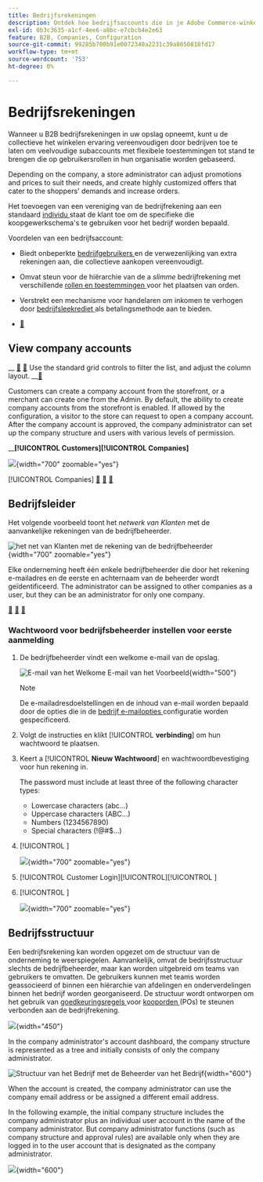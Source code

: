 ```yaml
---
title: Bedrijfsrekeningen
description: Ontdek hoe bedrijfsaccounts die in je Adobe Commerce-winkel worden beheerd, het mogelijk maken om meerdere kopers die tot hetzelfde bedrijf behoren, tot één bedrijfsaccount te laten samenvoegen.
exl-id: 0b3c3635-a1cf-4ee6-a8bc-e7cbcb4e2e63
feature: B2B, Companies, Configuration
source-git-commit: 99285b700b91e0072340a2231c39a8050818fd17
workflow-type: tm+mt
source-wordcount: '753'
ht-degree: 0%

---
```


# Bedrijfsrekeningen

Wanneer u B2B bedrijfsrekeningen in uw opslag opneemt, kunt u de collectieve het winkelen ervaring vereenvoudigen door bedrijven toe te laten om veelvoudige subaccounts met flexibele toestemmingen tot stand te brengen die op gebruikersrollen in hun organisatie worden gebaseerd.

Depending on the company, a store administrator can adjust promotions and prices to suit their needs, and create highly customized offers that cater to the shoppers&#39; demands and increase orders.

Het toevoegen van een vereniging van de bedrijfrekening aan een standaard [ individu ](../customers/account-create.md) staat de klant toe om de specifieke die koopgewerkschema&#39;s te gebruiken voor het bedrijf worden bepaald.

Voordelen van een bedrijfsaccount:

- Biedt onbeperkte [ bedrijfgebruikers ](account-company-users.md) en de verwezenlijking van extra rekeningen aan, die collectieve aankopen vereenvoudigt.

- Omvat steun voor de hiërarchie van de a _slimme_ bedrijfrekening met verschillende [ rollen en toestemmingen ](account-company-roles-permissions.md) voor het plaatsen van orden.

- Verstrekt een mechanisme voor handelaren om inkomen te verhogen door [ bedrijfsleekrediet ](credit-company.md) als betalingsmethode aan te bieden.

- [&#128279;](account-company-manage.md)

## View company accounts

__ [&#128279;](account-company-create.md) [&#128279;](account-company-manage.md) Use the standard grid controls to filter the list, and adjust the column layout. __[&#128279;](account-company-manage.md)

Customers can create a company account from the storefront, or a merchant can create one from the Admin. By default, the ability to create company accounts from the storefront is enabled. If allowed by the configuration, a visitor to the store can request to open a company account. After the company account is approved, the company administrator can set up the company structure and users with various levels of permission.

__&#x200B;**[!UICONTROL Customers]**&#x200B;**[!UICONTROL Companies]**

![](./assets/companies-grid.png){width="700" zoomable="yes"}

[!UICONTROL Companies] [&#128279;](manage-company-hierarchy.md) [&#128279;](/help/b2b/account-company-manage.md#company-options-and-columns) [&#128279;](../getting-started/admin-grid-controls.md)

## Bedrijfsleider

Het volgende voorbeeld toont het _netwerk van Klanten_ met de aanvankelijke rekeningen van de bedrijfbeheerder.

![ het net van Klanten met de rekening van de bedrijfbeheerder ](./assets/company-admin-user-account.png){width="700" zoomable="yes"}

Elke onderneming heeft één enkele bedrijfbeheerder die door het rekening e-mailadres en de eerste en achternaam van de beheerder wordt geïdentificeerd. The administrator can be assigned to other companies as a user, but they can be an administrator for only one company.

[&#128279;](account-company-structure.md) [&#128279;](account-company-users.md) [&#128279;](account-company-roles-permissions.md)

### Wachtwoord voor bedrijfsbeheerder instellen voor eerste aanmelding

1. De bedrijfbeheerder vindt een welkome e-mail van de opslag.

   ![ E-mail van het Welkome E-mail van het Voorbeeld ](./assets/company-admin-welcome-email.png){width="500"}

   >[!NOTE]
   >
   >De e-mailadresdoelstellingen en de inhoud van e-mail worden bepaald door de opties die in de [ bedrijf e-mailopties ](email-company-configuration.md) configuratie worden gespecificeerd.

1. Volgt de instructies en klikt [!UICONTROL **verbinding**] om hun wachtwoord te plaatsen.

1. Keert a [!UICONTROL **Nieuw Wachtwoord**] en wachtwoordbevestiging voor hun rekening in.

   The password must include at least three of the following character types:

   - Lowercase characters (abc...)
   - Uppercase characters (ABC...)
   - Numbers (1234567890)
   - Special characters (!@#$...)

1. [!UICONTROL **&#x200B;**]

   ![](./assets/company-admin-account-login.png){width="700" zoomable="yes"}

1. [!UICONTROL Customer Login][!UICONTROL **&#x200B;**][!UICONTROL **&#x200B;**]

1. [!UICONTROL **&#x200B;**]

   ![](./assets/account-dashboard-company.png){width="700" zoomable="yes"}

## Bedrijfsstructuur

Een bedrijfsrekening kan worden opgezet om de structuur van de onderneming te weerspiegelen. Aanvankelijk, omvat de bedrijfsstructuur slechts de bedrijfbeheerder, maar kan worden uitgebreid om teams van gebruikers te omvatten. De gebruikers kunnen met teams worden geassocieerd of binnen een hiërarchie van afdelingen en onderverdelingen binnen het bedrijf worden georganiseerd. De structuur wordt ontworpen om het gebruik van [ goedkeuringsregels ](account-dashboard-approval-rules.md) voor [ kooporden ](purchase-order-flow.md) (POs) te steunen verbonden aan de bedrijfrekening.

![](./assets/company-structure-diagram.svg){width="450"}

In the company administrator&#39;s account dashboard, the company structure is represented as a tree and initially consists of only the company administrator.

![ Structuur van het Bedrijf met de Beheerder van het Bedrijf ](./assets/company-structure-tree-admin.png){width="600"}

When the account is created, the company administrator can use the company email address or be assigned a different email address.

In the following example, the initial company structure includes the company administrator plus an individual user account in the name of the company administrator. But company administrator functions (such as company structure and approval rules) are available only when they are logged in to the user account that is designated as the company administrator.

![](./assets/company-structure-tree-admin-user.png){width="600"}
